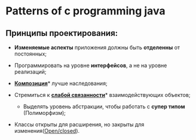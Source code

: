 # Patterns of c programming java

## Принципы проектирования: 

* **Изменяемые аспекты** приложения должны быть **отделенны** от постоянных;

* Программировать на уровне **интерфейсов**, а не на уровне реализаций;

* [**Композиция**][Composition]* лучше наследования;

* Стремиться к [**слабой связанности**][LowCoupling]* взаимодействующих объектов;
  - Выделять уровень абстракции, чтобы работать с **супер типом** (Полиморфизм);
  
* Классы открыты для расширения, но закрыты для изменения([Open/closed][OCP]).



[LowCoupling]: </src/AdditionalDocs/LowCoupling.md>
[Composition]: </src/AdditionalDocs/Composition.md>
[OCP]: </src/AdditionalDocs/SOLID/Open-Closed_principle.md>
